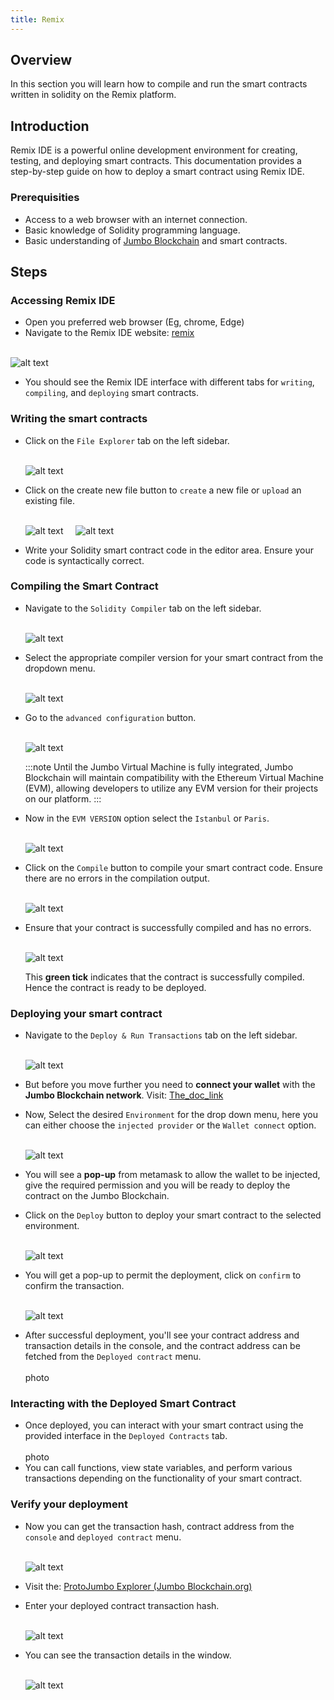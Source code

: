 ```yaml
---
title: Remix 
---
```


## Overview

In this section you will learn how to compile and run the smart contracts written in solidity on the Remix platform.

## Introduction

Remix IDE is a powerful online development environment for creating, testing, and deploying smart contracts. This documentation provides a step-by-step guide on how to deploy a smart contract using Remix IDE.

### Prerequisities

- Access to a web browser with an internet connection.
- Basic knowledge of Solidity programming language.
- Basic understanding of [Jumbo Blockchain](https://jumbochain.org/) and smart contracts.

## Steps

### Accessing Remix IDE

- Open you preferred web browser (Eg, chrome, Edge)
- Navigate to the Remix IDE website: [remix](https://remix.ethereum.org)<br></br>

![alt text](<../../../static/img/WhatsApp Image 2024-02-27 at 11.48.47 PM (1).jpeg>)

- You should see the Remix IDE interface with different tabs for `writing`, `compiling`, and `deploying` smart contracts.

### Writing the smart contracts

- Click on the `File Explorer` tab on the left sidebar.<br></br>

  ![alt text](<../../../static/img/WhatsApp Image 2024-02-27 at 11.48.47 PM (2).jpeg>)

- Click on the create new file button to `create` a new file or `upload` an existing file.<br></br>

  ![alt text](<../../../static/img/WhatsApp Image 2024-02-27 at 11.48.47 PM (5).jpeg>) &nbsp; &nbsp; ![alt text](<../../../static/img/WhatsApp Image 2024-02-27 at 11.48.47 PM (10).jpeg>)

- Write your Solidity smart contract code in the editor area. Ensure your code is syntactically correct.

### Compiling the Smart Contract

- Navigate to the `Solidity Compiler` tab on the left sidebar.<br></br>

  ![alt text](<../../../static/img/WhatsApp Image 2024-02-27 at 11.48.47 PM (3).jpeg>)

- Select the appropriate compiler version for your smart contract from the dropdown menu.<br></br>

  ![alt text](<../../../static/img/WhatsApp Image 2024-02-27 at 11.48.47 PM (6).jpeg>)

- Go to the `advanced configuration` button.<br></br>

  ![alt text](<../../../static/img/WhatsApp Image 2024-02-27 at 11.48.47 PM (11).jpeg>)

  :::note
  Until the Jumbo Virtual Machine is fully integrated, Jumbo Blockchain will maintain compatibility with the Ethereum Virtual Machine (EVM), allowing developers to utilize any EVM version for their projects on our platform.
  :::

- Now in the `EVM VERSION` option select the `Istanbul` or `Paris`.<br></br>

  ![alt text](<../../../static/img/WhatsApp Image 2024-02-27 at 11.48.47 PM (15).jpeg>)

- Click on the `Compile` button to compile your smart contract code. Ensure there are no errors in the compilation output.<br></br>

  ![alt text](<../../../static/img/WhatsApp Image 2024-02-27 at 11.48.47 PM (11).jpeg>)

- Ensure that your contract is successfully compiled and has no errors.<br></br>

  ![alt text](../../../static/img/tick.png)

  This **green tick** indicates that the contract is successfully compiled. Hence the contract is ready to be deployed.

### Deploying your smart contract

- Navigate to the `Deploy & Run Transactions` tab on the left sidebar.<br></br>

  ![alt text](<../../../static/img/WhatsApp Image 2024-02-27 at 11.48.47 PM (4).jpeg>)

- But before you move further you need to **connect your wallet** with the **Jumbo Blockchain network**. Visit: [The_doc_link](../../03-guides/connect-to-mainnet/connect-with-metamask.md)

- Now, Select the desired `Environment` for the drop down menu, here you can either choose the `injected provider` or the `Wallet connect` option.<br></br>

  ![alt text](<../../../static/img/WhatsApp Image 2024-02-27 at 11.48.47 PM (7).jpeg>)

- You will see a **pop-up** from metamask to allow the wallet to be injected, give the required permission and you will be ready to deploy the contract on the Jumbo Blockchain.

- Click on the `Deploy` button to deploy your smart contract to the selected environment.<br></br>

  ![alt text](<../../../static/img/WhatsApp Image 2024-02-27 at 11.48.47 PM (9).jpeg>)

- You will get a pop-up to permit the deployment, click on `confirm` to confirm the transaction.<br></br>

  ![alt text](<../../../static/img/WhatsApp Image 2024-02-27 at 11.48.47 PM (13).jpeg>)

- After successful deployment, you'll see your contract address and transaction details in the console, and the contract address can be fetched from the `Deployed contract` menu.<br></br>
  photo

### Interacting with the Deployed Smart Contract

- Once deployed, you can interact with your smart contract using the provided interface in the `Deployed Contracts` tab. <br></br>
  photo
- You can call functions, view state variables, and perform various transactions depending on the functionality of your smart contract.

### Verify your deployment

- Now you can get the transaction hash, contract address from the `console` and `deployed contract` menu.<br></br>

  ![alt text](../../../static/img/thash.png)

- Visit the: [ProtoJumbo Explorer (Jumbo Blockchain.org)](https://protojumbo.jumbochain.org/)
- Enter your deployed contract transaction hash.<br></br>

  ![alt text](./img/search-tx.png)

- You can see the transaction details in the window.<br></br>

  ![alt text](./img/confirmation.png)
